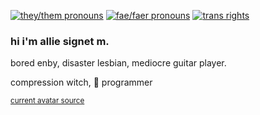 [![they/them pronouns](https://img.shields.io/badge/pronouns-they%2Fthem-blueviolet)](https://pronoun.is/they/them)
[![fae/faer pronouns](https://img.shields.io/badge/pronouns-fae%2Ffaer-ff69b4)](https://pronoun.is/fae/faer)
[![trans rights](https://img.shields.io/badge/trans-rights-brightgreen)]()
### hi i'm allie signet m.
bored enby, disaster lesbian, mediocre guitar player.

compression witch, 🦀 programmer

<sup> [current avatar source](https://picrew.me/image_maker/947708) </sup>

